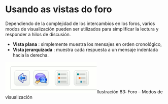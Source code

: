 # Usando as vistas do foro

Dependiendo de la complejidad de los intercambios en los foros, varios modos de visualización pueden ser utilizados para simplificar la lectura y responder a hilos de discusión.

* **Vista plana** : simplemente muestra los mensajes en orden cronológico,
* **Vista jerarquizada** : muestra cada respuesta a un mensaje indentada hacia la derecha.

![](../../.gitbook/assets/graficos49%20%284%29.png)Ilustración 83: Foro – Modos de visualización

